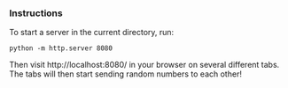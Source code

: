 ### Instructions

To start a server in the current directory, run:

```
python -m http.server 8080
```

Then visit http://localhost:8080/ in your browser on several different tabs.
The tabs will then start sending random numbers to each other!
